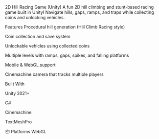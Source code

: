 2D Hill Racing Game (Unity)
A fun 2D hill climbing and stunt-based racing game built in Unity!
Navigate hills, gaps, ramps, and traps while collecting coins and unlocking vehicles.

Features
Procedural hill generation (Hill Climb Racing style)

Coin collection and save system

Unlockable vehicles using collected coins

Multiple levels with ramps, gaps, spikes, and falling platforms

Mobile & WebGL support

Cinemachine camera that tracks multiple players

Built With

Unity 2021+

C#

Cinemachine

TextMeshPro

📦 Platforms
WebGL
